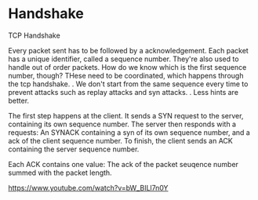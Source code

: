 

# Handshake

TCP Handshake 
    


Every packet sent has to be followed by a acknowledgement. 
Each packet has a unique identifier, called a sequence number.  They're also used to handle out of order packets. 
How do we know which is the first sequence number, though? THese need to be coordinated, which happens through the tcp handshake. 
    . We don't start from the same sequence every time to prevent attacks such as replay attacks and syn attacks. 
    . Less hints are better. 

The first step happens at the client. It sends a SYN request to the server, containing its own sequence number. 
The server then responds with a requests: An SYNACK  containing a syn of its own sequence number, and a ack of the client sequence number. 
To finish, the client sends an ACK containing the server sequence number. 

Each ACK contains one value: The ack of the packet seuqence number summed with the packet length. 






https://www.youtube.com/watch?v=bW_BILl7n0Y



